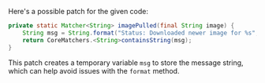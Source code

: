 Here's a possible patch for the given code:

```java
private static Matcher<String> imagePulled(final String image) {
    String msg = String.format("Status: Downloaded newer image for %s", image);
    return CoreMatchers.<String>containsString(msg);
}
```

This patch creates a temporary variable `msg` to store the message string, which can help avoid issues with the `format` method.